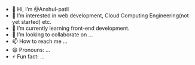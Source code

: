 - 👋 Hi, I’m @Anshul-patil
- 👀 I’m interested in web development, Cloud Computing Engineering(not yet started) etc.
- 🌱 I’m currently learning front-end development.
- 💞️ I’m looking to collaborate on ...
- 📫 How to reach me ...
- 😄 Pronouns: ...
- ⚡ Fun fact: ...

<!---
Anshul-patil10/Anshul-patil10 is a ✨ special ✨ repository because its `README.md` (this file) appears on your GitHub profile.
You can click the Preview link to take a look at your changes.
--->

